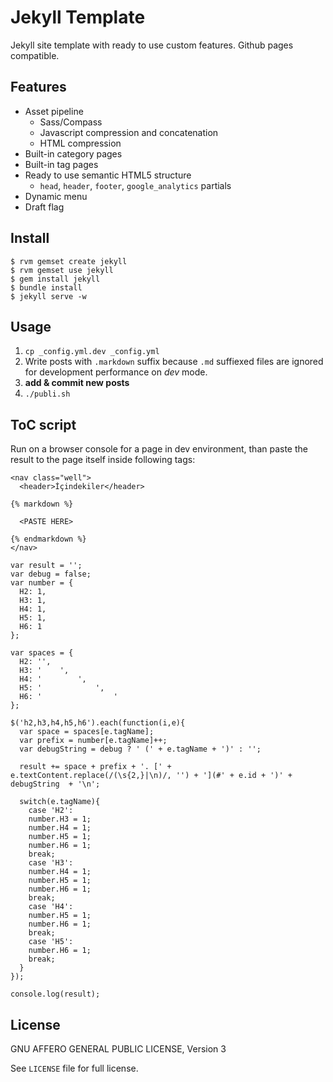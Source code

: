 Jekyll Template
================

Jekyll site template with ready to use custom features. Github pages compatible.

Features
--------

* Asset pipeline
  - Sass/Compass
  - Javascript compression and concatenation
  - HTML compression
* Built-in category pages
* Built-in tag pages
* Ready to use semantic HTML5 structure
  - `head`, `header`, `footer`, `google_analytics` partials
* Dynamic menu
* Draft flag

Install
-------

```
$ rvm gemset create jekyll
$ rvm gemset use jekyll
$ gem install jekyll
$ bundle install
$ jekyll serve -w
```

Usage
-----

1. `cp _config.yml.dev _config.yml`
2. Write posts with `.markdown` suffix because `.md` suffiexed files are ignored for development performance on _dev_ mode.
3. **add & commit new posts**
4. `./publi.sh`

ToC script
----------

Run on a browser console for a page in dev environment, than paste the result to the page itself inside following tags:

```
<nav class="well">
  <header>İçindekiler</header>

{% markdown %}

  <PASTE HERE>

{% endmarkdown %}
</nav>
```

```
var result = '';
var debug = false;
var number = {
  H2: 1,
  H3: 1,
  H4: 1,
  H5: 1,
  H6: 1
};

var spaces = {
  H2: '',
  H3: '    ',
  H4: '        ',
  H5: '            ',
  H6: '                '
};

$('h2,h3,h4,h5,h6').each(function(i,e){
  var space = spaces[e.tagName];
  var prefix = number[e.tagName]++;
  var debugString = debug ? ' (' + e.tagName + ')' : '';

  result += space + prefix + '. [' + e.textContent.replace(/(\s{2,}|\n)/, '') + '](#' + e.id + ')' + debugString  + '\n';

  switch(e.tagName){
    case 'H2':
    number.H3 = 1;
    number.H4 = 1;
    number.H5 = 1;
    number.H6 = 1;
    break;
    case 'H3':
    number.H4 = 1;
    number.H5 = 1;
    number.H6 = 1;
    break;
    case 'H4':
    number.H5 = 1;
    number.H6 = 1;
    break;
    case 'H5':
    number.H6 = 1;
    break;
  }
});

console.log(result);
```

License
-------

GNU AFFERO GENERAL PUBLIC LICENSE, Version 3

See `LICENSE` file for full license.
